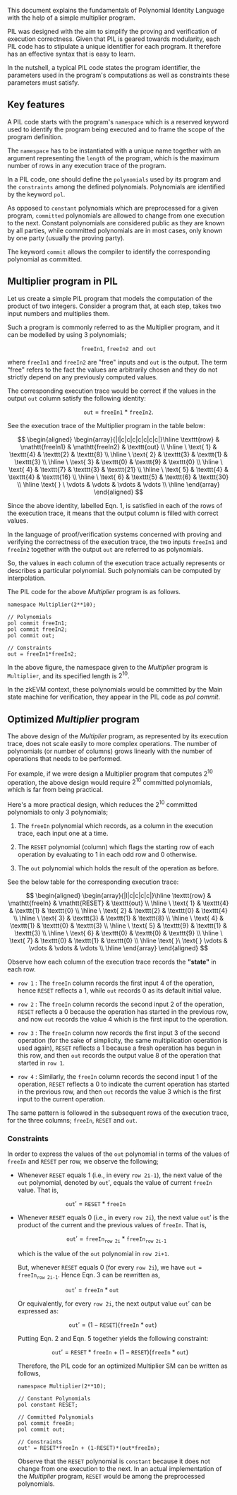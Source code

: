 This document explains the fundamentals of Polynomial Identity Language with the help of a simple multiplier program.

PIL was designed with the aim to simplify the proving and verification of execution correctness. Given that PIL is geared towards modularity, each PIL code has to stipulate a unique identifier for each program. It therefore has an effective syntax that is easy to learn.

In the nutshell, a typical PIL code states the program identifier, the parameters used in the program's computations as well as constraints these parameters must satisfy.

## Key features

A PIL code starts with the program's $\texttt{namespace}$ which is a reserved keyword used to identify the program being executed and to frame the scope of the program definition.

The $\texttt{namespace}$ has to be instantiated with a unique name together with an argument representing the $\texttt{length}$ of the program, which is the maximum number of rows in any execution trace of the program.

In a PIL code, one should define the $\texttt{polynomials}$ used by its program and the $\texttt{constraints}$ among the defined polynomials. Polynomials are identified by the keyword $\texttt{pol}$.

As opposed to $\texttt{constant}$ polynomials which are preprocessed for a given program, $\texttt{committed}$ polynomials are allowed to change from one execution to the next. Constant polynomials are considered public as they are known by all parties, while committed polynomials are in most cases, only known by one party (usually the proving party).

The keyword $\texttt{commit}$ allows the compiler to identify the corresponding polynomial as committed.

## Multiplier program in PIL

Let us create a simple PIL program that models the computation of the product of two integers. Consider a program that, at each step, takes two input numbers and multiplies them.

Such a program is commonly referred to as the $\text{Multiplier}$ program, and it can be modelled by using 3 polynomials;

$$
\mathtt{freeIn1},\  \mathtt{freeIn2}\ \text{ and }\ \mathtt{out}
$$

where $\mathtt{freeIn1}$ and $\mathtt{freeIn2}$ are "free" inputs and $\mathtt{out}$ is the output. The term “free" refers to the fact the values are arbitrarily chosen and they do not strictly depend on any previously computed values.

The corresponding execution trace would be correct if the values in the output $\mathtt{out}$ column satisfy the following identity:

$$
\mathtt{out}\ =\ \mathtt{freeIn1}\ *\ \mathtt{freeIn2}. \tag{Eqn. 1}
$$

See the execution trace of the Multiplier program in the table below:

$$
    \begin{aligned}
        \begin{array}{|l|c|c|c|c|c|c|c|}\hline
        \texttt{row} & \mathtt{freeIn1} & \mathtt{freeIn2} & \texttt{out} \\ \hline
        \ \text{ 1} & \texttt{4} & \texttt{2} & \texttt{8} \\ \hline
        \ \text{ 2} & \texttt{3} & \texttt{1} & \texttt{3}  \\ \hline
        \ \text{ 3} & \texttt{0} & \texttt{9} & \texttt{0} \\ \hline
        \ \text{ 4} & \texttt{7} & \texttt{3} & \texttt{21} \\ \hline
        \ \text{ 5} & \texttt{4} & \texttt{4} & \texttt{16} \\ \hline
        \ \text{ 6} & \texttt{5} & \texttt{6} & \texttt{30} \\ \hline
        \text{ } \ \vdots & \vdots & \vdots & \vdots \\ \hline
        \end{array}
    \end{aligned}
$$

Since the above identity, labelled $\text{Eqn. 1}$, is satisfied in each of the rows of the execution trace, it means that the output column is filled with correct values.

In the language of proof/verification systems concerned with proving and verifying the correctness of the execution trace, the two inputs $\mathtt{freeIn1}$ and $\mathtt{freeIn2}$ together with the output $\mathtt{out}$ are referred to as $\text{polynomials}$.

So, the values in each column of the execution trace actually represents or describes a particular polynomial. Such polynomials can be computed by $\text{interpolation}$.

The PIL code for the above _Multiplier_ program is as follows.

```
namespace Multiplier(2**10);

// Polynomials
pol commit freeIn1;
pol commit freeIn2;
pol commit out;

// Constraints
out = freeIn1*freeIn2;
```

In the above figure, the namespace given to the _Multiplier_ program is $\texttt{Multiplier}$, and its specified length is $2^{10}$.

In the zkEVM context, these polynomials would be committed by the Main state machine for verification, they appear in the PIL code as _pol commit_.

## Optimized _Multiplier_ program

The above design of the _Multiplier_ program, as represented by its execution trace, does not scale easily to more complex operations. The number of polynomials (or number of columns) grows linearly with the number of operations that needs to be performed.

For example, if we were design a Multiplier program that computes $2^{10}$ operation, the above design would require $2^{10}$ committed polynomials, which is far from being practical.

Here's a more practical design, which reduces the $2^{10}$ committed polynomials to only 3 polynomials;

1. The $\texttt{freeIn}$ polynomial which records, as a column in the execution trace, each input one at a time.

2. The $\texttt{RESET}$ polynomial (column) which flags the starting row of each operation by evaluating to $1$ in each odd row and $0$ otherwise.

3. The $\texttt{out}$ polynomial which holds the result of the operation as before.

See the below table for the corresponding execution trace:

$$
    \begin{aligned}
        \begin{array}{|l|c|c|c|c|}\hline
        \texttt{row} & \mathtt{freeIn} & \mathtt{RESET} & \texttt{out} \\ \hline
         \ \text{ 1} & \texttt{4} & \texttt{1} & \texttt{0} \\ \hline
         \ \text{ 2} & \texttt{2} & \texttt{0} & \texttt{4}  \\ \hline
         \ \text{ 3} & \texttt{3} & \texttt{1} & \texttt{8} \\ \hline
         \ \text{ 4} & \texttt{1} & \texttt{0} & \texttt{3} \\ \hline
         \ \text{ 5} & \texttt{9} & \texttt{1} & \texttt{3} \\ \hline
         \ \text{ 6} & \texttt{0} & \texttt{0} & \texttt{9} \\ \hline
         \ \text{ 7} & \texttt{0} & \texttt{1} & \texttt{0} \\ \hline
         \text{ }\ \text{ } \vdots & \vdots & \vdots & \vdots \\ \hline
        \end{array}
    \end{aligned}
$$

Observe how each column of the execution trace records the **"state"** in each row.

- $\texttt{row 1}$ : The $\texttt{freeIn}$ column records the first input $4$ of the operation, hence $\texttt{RESET}$ reflects a $1$, while $\texttt{out}$ records $0$ as its default initial value.

- $\texttt{row 2}$ : The $\texttt{freeIn}$ column records the second input $2$ of the operation, $\texttt{RESET}$ reflects a $0$ because the operation has started in the previous row, and now $\texttt{out}$ records the value $4$ which is the first input to the operation.

- $\texttt{row 3}$ : The $\texttt{freeIn}$ column now records the first input $3$ of the second operation (for the sake of simplicity, the same multiplication operation is used again), $\texttt{RESET}$ reflects a $1$ because a fresh operation has begun in this row, and then $\texttt{out}$ records the output value $8$ of the operation that started in $\texttt{row 1}$.

- $\texttt{row 4}$ : Similarly, the $\texttt{freeIn}$ column records the second input $1$ of the operation, $\texttt{RESET}$ reflects a $0$ to indicate the current operation has started in the previous row, and then $\texttt{out}$ records the value $3$ which is the first input to the current operation.

The same pattern is followed in the subsequent rows of the execution trace, for the three columns; $\texttt{freeIn}$, $\texttt{RESET}$ and $\texttt{out}$.  

### Constraints

In order to express the values of the $\texttt{out}$ polynomial in terms of the values of $\texttt{freeIn}$ and $\texttt{RESET}$ per row, we observe the following;

- Whenever $\texttt{RESET}$ equals $1$ (i.e., in every $\texttt{row 2i-1}$), the next value of the $\texttt{out}$ polynomial, denoted by $\texttt{out}'$, equals the value of current $\texttt{freeIn}$ value. That is,

    $$
        \texttt{out}' = \texttt{RESET} * \texttt{freeIn} \qquad\qquad\qquad\qquad \tag{Eqn. 2}
    $$

- Whenever $\texttt{RESET}$ equals $0$ (i.e., in every $\texttt{row 2i}$), the next value $\texttt{out}'$ is the product of the current and the previous values of $\texttt{freeIn}$.
    That is,

    $$
        \texttt{out}' = \texttt{freeIn}_{\texttt{row 2i}} * \texttt{freeIn}_{\texttt{row 2i-1}} \quad\quad \tag{Eqn. 3}
    $$

    which is the value of the $\texttt{out}$ polynomial in $\texttt{row 2i+1}$.

    But, whenever $\texttt{RESET}$ equals $0$  (for every $\texttt{row 2i}$), we have $\texttt{out} = \texttt{freeIn}_{\texttt{row 2i-1}}$. Hence $\text{Eqn. 3}$ can be rewritten as,

    $$
        \texttt{out}' = \texttt{freeIn} * \texttt{out} \qquad\qquad\qquad\qquad\quad \tag{Eqn. 4}
    $$

    Or equivalently, for every $\texttt{row 2i}$, the next output value $\texttt{out}'$ can be expressed as:

    $$
        \texttt{out}' = (1 - \texttt{RESET}) (\texttt{freeIn} * \texttt{out})\quad\quad\quad \tag{Eqn. 5}
    $$

    Putting $\text{Eqn. 2}$ and $\text{Eqn. 5}$ together yields the following constraint:

    $$
        \texttt{out}' = \texttt{RESET} * \texttt{freeIn}\ +\ (1 - \texttt{RESET}) (\texttt{freeIn} * \texttt{out})\quad  \tag{Eqn. 6}
    $$

    Therefore, the PIL code for an optimized Multiplier SM can be written as follows,

    ```
    namespace Multiplier(2**10);

    // Constant Polynomials
    pol constant RESET;

    // Committed Polynomials
    pol commit freeIn;
    pol commit out;

    // Constraints
    out' = RESET*freeIn + (1-RESET)*(out*freeIn);
    ```

    Observe that the $\texttt{RESET}$ polynomial is $\texttt{constant}$ because it does not change from one execution to the next. In an actual implementation of the _Multiplier_ program, $\texttt{RESET}$ would be among the preprocessed polynomials.

